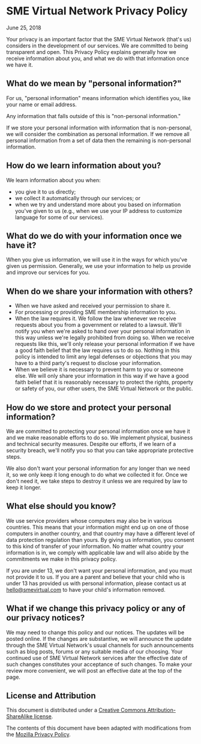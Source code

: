 # SME Virtual Network Privacy Policy

June 25, 2018

Your privacy is an important factor that the SME Virtual Network (that's us)
considers in the development of our services. We are committed to being
transparent and open. This Privacy Policy explains generally how we receive
information about you, and what we do with that information once we have it.

## What do we mean by "personal information?"

For us, "personal information" means information which identifies you, like your
name or email address.

Any information that falls outside of this is "non-personal information."

If we store your personal information with information that is non-personal, we
will consider the combination as personal information. If we remove all personal
information from a set of data then the remaining is non-personal information.

## How do we learn information about you?

We learn information about you when:

* you give it to us directly;
* we collect it automatically through our services; or
* when we try and understand more about you based on information you've given to us (e.g., when we use your IP address to customize language for some of our services).

## What do we do with your information once we have it?

When you give us information, we will use it in the ways for which you've given
us permission. Generally, we use your information to help us provide and improve
our services for you.

## When do we share your information with others?

* When we have asked and received your permission to share it.
* For processing or providing SME membership information to you.
* When the law requires it. We follow the law whenever we receive requests about you from a government or related to a lawsuit. We'll notify you when we're asked to hand over your personal information in this way unless we're legally prohibited from doing so. When we receive requests like this, we'll only release your personal information if we have a good faith belief that the law requires us to do so. Nothing in this policy is intended to limit any legal defenses or objections that you may have to a third party's request to disclose your information.
* When we believe it is necessary to prevent harm to you or someone else. We will only share your information in this way if we have a good faith belief that it is reasonably necessary to protect the rights, property or safety of you, our other users, the SME Virtual Network or the public.

## How do we store and protect your personal information?

We are committed to protecting your personal information once we have it and we
make reasonable efforts to do so. We implement physical, business and technical
security measures. Despite our efforts, if we learn of a security breach, we'll
notify you so that you can take appropriate protective steps.

We also don't want your personal information for any longer than we need it,
so we only keep it long enough to do what we collected it for. Once we don't
need it, we take steps to destroy it unless we are required by law to keep it
longer.

## What else should you know?

We use service providers whose computers may also be in various countries. This
means that your information might end up on one of those computers in another
country, and that country may have a different level of data protection
regulation than yours. By giving us information, you consent to this kind of
transfer of your information. No matter what country your information is in,
we comply with applicable law and will also abide by the commitments we make in
this privacy policy.

If you are under 13, we don't want your personal information, and you must not
provide it to us. If you are a parent and believe that your child who is under
13 has provided us with personal information, please contact us at hello@smevirtual.com
to have your child's information removed.

## What if we change this privacy policy or any of our privacy notices?

We may need to change this policy and our notices.  The updates will be posted
online. If the changes are substantive, we will announce the update through
the SME Virtual Network's usual channels for such announcements such as blog
posts, forums or any suitable media of our choosing. Your continued use of SME
Virtual Network services after the effective date of such changes constitutes
your acceptance of such changes. To make your review more convenient, we will
post an effective date at the top of the page.

## License and Attribution

This document is distributed under a
[Creative Commons Attribution-ShareAlike license](https://creativecommons.org/licenses/by-sa/3.0/).

The contents of this document have been adapted with modifications from the
[Mozilla Privacy Policy](https://github.com/mozilla/legal-docs/blob/master/mozilla_privacy_policy/en-US.md).